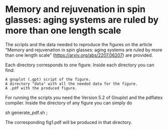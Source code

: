 # Memory and rejuvenation in spin glasses: aging systems are ruled by more than one length scale


The scripts and the data needed to reproduce the figures on the article "Memory and rejuvenation in spin glasses: aging systems are ruled by more than one length scale" (https://arxiv.org/abs/2207.06207) are provided.

Each directory corresponds to one figure. Inside each directory you can find:

    A gnuplot (.gpt) script of the figure.
    A directory "data" with all the needed data for the figure.
    A .pdf with the produced figure.

For running the scripts you need the Version 5.2 of Gnuplot and the pdflatex compiler. Inside the directory of any figure you can simply do

sh generate_pdf.sh ;

The corresponding fig1.pdf will be produced in that directory.
